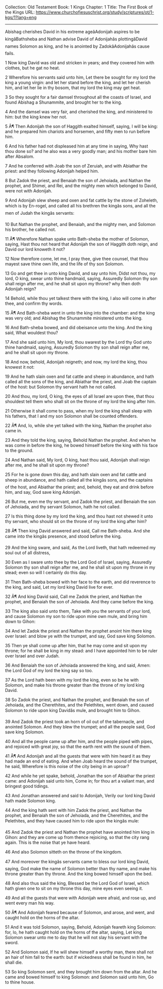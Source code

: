 Collection: Old Testament
Book: 1 Kings
Chapter: 1
Title: The First Book of the Kings
URL: https://www.churchofjesuschrist.org/study/scriptures/ot/1-kgs/1?lang=eng

---

Abishag cherishes David in his extreme ageâAdonijah aspires to be kingâBathsheba and Nathan advise David of Adonijahâs plottingâDavid names Solomon as king, and he is anointed by ZadokâAdonijahâs cause fails.

1 Now king David was old and stricken in years; and they covered him with clothes, but he gat no heat.

2 Wherefore his servants said unto him, Let there be sought for my lord the king a young virgin: and let her stand before the king, and let her cherish him, and let her lie in thy bosom, that my lord the king may get heat.

3 So they sought for a fair damsel throughout all the coasts of Israel, and found Abishag a Shunammite, and brought her to the king.

4 And the damsel was very fair, and cherished the king, and ministered to him: but the king knew her not.

5 Â¶ Then Adonijah the son of Haggith exalted himself, saying, I will be king: and he prepared him chariots and horsemen, and fifty men to run before him.

6 And his father had not displeased him at any time in saying, Why hast thou done so? and he also was a very goodly man; and his mother bare him after Absalom.

7 And he conferred with Joab the son of Zeruiah, and with Abiathar the priest: and they following Adonijah helped him.

8 But Zadok the priest, and Benaiah the son of Jehoiada, and Nathan the prophet, and Shimei, and Rei, and the mighty men which belonged to David, were not with Adonijah.

9 And Adonijah slew sheep and oxen and fat cattle by the stone of Zoheleth, which is by En-rogel, and called all his brethren the kingâs sons, and all the men of Judah the kingâs servants:

10 But Nathan the prophet, and Benaiah, and the mighty men, and Solomon his brother, he called not.

11 Â¶ Wherefore Nathan spake unto Bath-sheba the mother of Solomon, saying, Hast thou not heard that Adonijah the son of Haggith doth reign, and David our lord knoweth it not?

12 Now therefore come, let me, I pray thee, give thee counsel, that thou mayest save thine own life, and the life of thy son Solomon.

13 Go and get thee in unto king David, and say unto him, Didst not thou, my lord, O king, swear unto thine handmaid, saying, Assuredly Solomon thy son shall reign after me, and he shall sit upon my throne? why then doth Adonijah reign?

14 Behold, while thou yet talkest there with the king, I also will come in after thee, and confirm thy words.

15 Â¶ And Bath-sheba went in unto the king into the chamber: and the king was very old; and Abishag the Shunammite ministered unto the king.

16 And Bath-sheba bowed, and did obeisance unto the king. And the king said, What wouldest thou?

17 And she said unto him, My lord, thou swarest by the Lord thy God unto thine handmaid, saying, Assuredly Solomon thy son shall reign after me, and he shall sit upon my throne.

18 And now, behold, Adonijah reigneth; and now, my lord the king, thou knowest it not:

19 And he hath slain oxen and fat cattle and sheep in abundance, and hath called all the sons of the king, and Abiathar the priest, and Joab the captain of the host: but Solomon thy servant hath he not called.

20 And thou, my lord, O king, the eyes of all Israel are upon thee, that thou shouldest tell them who shall sit on the throne of my lord the king after him.

21 Otherwise it shall come to pass, when my lord the king shall sleep with his fathers, that I and my son Solomon shall be counted offenders.

22 Â¶ And, lo, while she yet talked with the king, Nathan the prophet also came in.

23 And they told the king, saying, Behold Nathan the prophet. And when he was come in before the king, he bowed himself before the king with his face to the ground.

24 And Nathan said, My lord, O king, hast thou said, Adonijah shall reign after me, and he shall sit upon my throne?

25 For he is gone down this day, and hath slain oxen and fat cattle and sheep in abundance, and hath called all the kingâs sons, and the captains of the host, and Abiathar the priest; and, behold, they eat and drink before him, and say, God save king Adonijah.

26 But me, even me thy servant, and Zadok the priest, and Benaiah the son of Jehoiada, and thy servant Solomon, hath he not called.

27 Is this thing done by my lord the king, and thou hast not shewed it unto thy servant, who should sit on the throne of my lord the king after him?

28 Â¶ Then king David answered and said, Call me Bath-sheba. And she came into the kingâs presence, and stood before the king.

29 And the king sware, and said, As the Lord liveth, that hath redeemed my soul out of all distress,

30 Even as I sware unto thee by the Lord God of Israel, saying, Assuredly Solomon thy son shall reign after me, and he shall sit upon my throne in my stead; even so will I certainly do this day.

31 Then Bath-sheba bowed with her face to the earth, and did reverence to the king, and said, Let my lord king David live for ever.

32 Â¶ And king David said, Call me Zadok the priest, and Nathan the prophet, and Benaiah the son of Jehoiada. And they came before the king.

33 The king also said unto them, Take with you the servants of your lord, and cause Solomon my son to ride upon mine own mule, and bring him down to Gihon:

34 And let Zadok the priest and Nathan the prophet anoint him there king over Israel: and blow ye with the trumpet, and say, God save king Solomon.

35 Then ye shall come up after him, that he may come and sit upon my throne; for he shall be king in my stead: and I have appointed him to be ruler over Israel and over Judah.

36 And Benaiah the son of Jehoiada answered the king, and said, Amen: the Lord God of my lord the king say so too.

37 As the Lord hath been with my lord the king, even so be he with Solomon, and make his throne greater than the throne of my lord king David.

38 So Zadok the priest, and Nathan the prophet, and Benaiah the son of Jehoiada, and the Cherethites, and the Pelethites, went down, and caused Solomon to ride upon king Davidâs mule, and brought him to Gihon.

39 And Zadok the priest took an horn of oil out of the tabernacle, and anointed Solomon. And they blew the trumpet; and all the people said, God save king Solomon.

40 And all the people came up after him, and the people piped with pipes, and rejoiced with great joy, so that the earth rent with the sound of them.

41 Â¶ And Adonijah and all the guests that were with him heard it as they had made an end of eating. And when Joab heard the sound of the trumpet, he said, Wherefore is this noise of the city being in an uproar?

42 And while he yet spake, behold, Jonathan the son of Abiathar the priest came: and Adonijah said unto him, Come in; for thou art a valiant man, and bringest good tidings.

43 And Jonathan answered and said to Adonijah, Verily our lord king David hath made Solomon king.

44 And the king hath sent with him Zadok the priest, and Nathan the prophet, and Benaiah the son of Jehoiada, and the Cherethites, and the Pelethites, and they have caused him to ride upon the kingâs mule:

45 And Zadok the priest and Nathan the prophet have anointed him king in Gihon: and they are come up from thence rejoicing, so that the city rang again. This is the noise that ye have heard.

46 And also Solomon sitteth on the throne of the kingdom.

47 And moreover the kingâs servants came to bless our lord king David, saying, God make the name of Solomon better than thy name, and make his throne greater than thy throne. And the king bowed himself upon the bed.

48 And also thus said the king, Blessed be the Lord God of Israel, which hath given one to sit on my throne this day, mine eyes even seeing it.

49 And all the guests that were with Adonijah were afraid, and rose up, and went every man his way.

50 Â¶ And Adonijah feared because of Solomon, and arose, and went, and caught hold on the horns of the altar.

51 And it was told Solomon, saying, Behold, Adonijah feareth king Solomon: for, lo, he hath caught hold on the horns of the altar, saying, Let king Solomon swear unto me to day that he will not slay his servant with the sword.

52 And Solomon said, If he will shew himself a worthy man, there shall not an hair of him fall to the earth: but if wickedness shall be found in him, he shall die.

53 So king Solomon sent, and they brought him down from the altar. And he came and bowed himself to king Solomon: and Solomon said unto him, Go to thine house.
